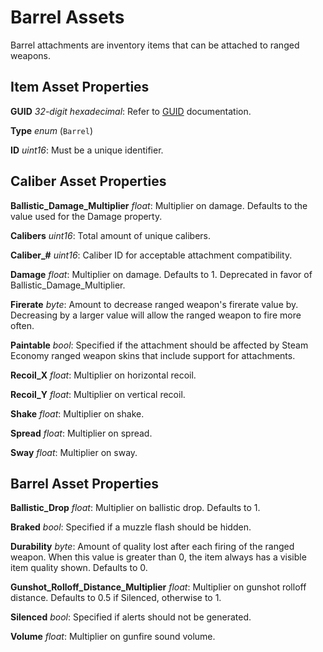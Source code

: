 Barrel Assets
=============

Barrel attachments are inventory items that can be attached to ranged weapons.

Item Asset Properties
---------------------

**GUID** *32-digit hexadecimal*: Refer to [GUID](/GUID.md) documentation.

**Type** *enum* (`Barrel`)

**ID** *uint16*: Must be a unique identifier.

Caliber Asset Properties
------------------------

**Ballistic_Damage_Multiplier** *float*: Multiplier on damage. Defaults to the value used for the Damage property.

**Calibers** *uint16*: Total amount of unique calibers.

**Caliber_#** *uint16*: Caliber ID for acceptable attachment compatibility.

**Damage** *float*: Multiplier on damage. Defaults to 1. Deprecated in favor of Ballistic_Damage_Multiplier.

**Firerate** *byte*: Amount to decrease ranged weapon's firerate value by. Decreasing by a larger value will allow the ranged weapon to fire more often.

**Paintable** *bool*: Specified if the attachment should be affected by Steam Economy ranged weapon skins that include support for attachments.

**Recoil_X** *float*: Multiplier on horizontal recoil.

**Recoil_Y** *float*: Multiplier on vertical recoil.

**Shake** *float*: Multiplier on shake.

**Spread** *float*: Multiplier on spread.

**Sway** *float*: Multiplier on sway.

Barrel Asset Properties
-----------------------

**Ballistic_Drop** *float*: Multiplier on ballistic drop. Defaults to 1.

**Braked** *bool*: Specified if a muzzle flash should be hidden.

**Durability** *byte*: Amount of quality lost after each firing of the ranged weapon. When this value is greater than 0, the item always has a visible item quality shown. Defaults to 0.

**Gunshot_Rolloff_Distance_Multiplier** *float*: Multiplier on gunshot rolloff distance. Defaults to 0.5 if Silenced, otherwise to 1.

**Silenced** *bool*: Specified if alerts should not be generated.

**Volume** *float*: Multiplier on gunfire sound volume.
